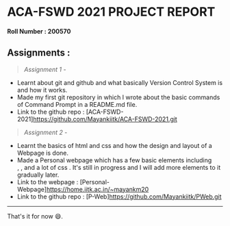 # ACA-FSWD 2021 PROJECT REPORT

#### Roll Number : 200570

## Assignments :

> *Assignment 1* - 
-   Learnt about git and github and what basically Version Control System is and how it works.
-   Made my first git repository in which I wrote about the basic commands of Command Prompt in a README.md file.
-   Link to the github repo : [ACA-FSWD-2021]https://github.com/Mayankiitk/ACA-FSWD-2021.git

> *Assignment 2* - 
-   Learnt the basics of html and css and how the design and layout of a Webpage is done.
-   Made a Personal webpage which has a few basic elements including <div> , <img>, <a> and a lot of css . It's still in progress and I will add more elements to it gradually later.
-   Link to the webpage : [Personal-Webpage]https://home.iitk.ac.in/~mayankm20
-   Link to the github repo : [P-Web]https://github.com/Mayankiitk/PWeb.git

---
That's it for now :smile:.